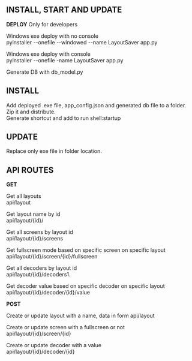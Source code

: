 

## INSTALL, START AND UPDATE

**DEPLOY** 
Only for developers

Windows exe deploy with no console  
pyinstaller --onefile --windowed --name LayoutSaver app.py

Windows exe deploy with console  
pyinstaller --onefile -name LayoutSaver app.py

Generate DB with db_model.py

## INSTALL 
Add deployed .exe file, app_config.json and generated db file to a folder. Zip it and distribute.  
Generate shortcut and add to run shell:startup  

## UPDATE 
Replace only exe file in folder location.  

## API ROUTES

**GET**

Get all layouts  
api/layout

Get layout name by id  
api/layout/{id}/

Get all screens by layout id  
api/layout/{id}/screens

Get fullscreen mode based on specific screen on specific layout  
api/layout/{id}/screen/{id}/fullscreen

Get all decoders by layout id  
api/layout/{id}/decoders1.

Get decoder value based on specific decoder on specific layout  
api/layout/{id}/decoder/{id}/value

**POST**

Create or update layout with a name, data in form
api/layout

Create or update screen with a fullscreen or not  
api/layout/{id}/screen/{id}

Create or update decoder with a value  
api/layout/{id}/decoder/{id}